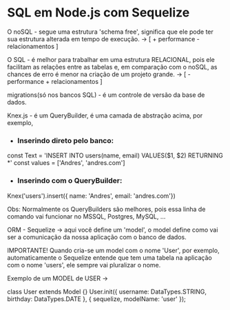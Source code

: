 # SQL em Node.js com Sequelize

O noSQL - segue uma estrutura 'schema free', significa que ele pode ter sua estrutura alterada 
em tempo de execução. -> [ + performance - relacionamentos ]

O SQL - é melhor para trabalhar em uma estrutura RELACIONAL, pois ele facilitam as relações entre as tabelas e, 
em comparação com o noSQL, as chances de erro é menor na criação de um projeto grande. -> [ - performance + relacionamentos ]

migrations(só nos bancos SQL) - é um controle de versão da base de dados. 

Knex.js - é um QueryBuilder, é uma camada de abstração acima, por exemplo,

* ### Inserindo direto pelo banco: 

const Text = 'INSERT INTO users(name, email) VALUES($1, $2) RETURNING *'
const values = ['Andres', 'andres.com']

* ### Inserindo com o QueryBuilder:

Knex('users').insert({ name: 'Andres', email: 'andres.com'})

Obs: Normalmente os QueryBuilders são melhores, pois essa linha de comando vai funcionar no 
MSSQL, Postgres, MySQL, ...

ORM - Sequelize -> aqui você define um 'model', o model define como vai ser a comunicação da nossa aplicação com o 
banco de dados.

IMPORTANTE! Quando cria-se um model com o nome 'User', por exemplo, automaticamente o Sequelize entende que tem uma tabela 
na aplicação com o nome 'users', ele sempre vai pluralizar o nome.

Exemplo de um MODEL de USER -> 

class User extends Model {}
User.init({
  username: DataTypes.STRING,
  birthday: DataTypes.DATE
}, { sequelize, modelName: 'user' });
